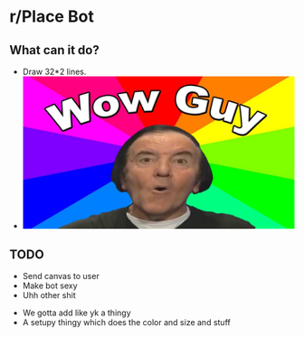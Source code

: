 # r/Place Bot

## What can it do?
* Draw 32*2 lines.
* [![Wow](assets/wow.jpg)](assets/wow.jpg)

## TODO
* Send canvas to user
* Make bot sexy
* Uhh other shit
+ We gotta add like yk a thingy 
+ A setupy thingy which does the color and size and stuff